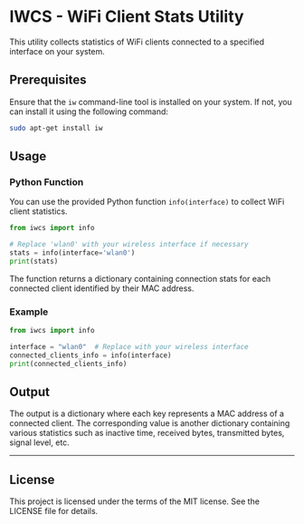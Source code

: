# IWCS - WiFi Client Stats Utility

This utility collects statistics of WiFi clients connected to a specified interface on your system.

## Prerequisites

Ensure that the `iw` command-line tool is installed on your system. If not, you can install it using the following command:

```bash
sudo apt-get install iw
```

## Usage

### Python Function

You can use the provided Python function `info(interface)` to collect WiFi client statistics.

```python
from iwcs import info

# Replace 'wlan0' with your wireless interface if necessary
stats = info(interface='wlan0')
print(stats)
```

The function returns a dictionary containing connection stats for each connected client identified by their MAC address.

### Example

```python
from iwcs import info

interface = "wlan0"  # Replace with your wireless interface
connected_clients_info = info(interface)
print(connected_clients_info)
```

## Output

The output is a dictionary where each key represents a MAC address of a connected client. The corresponding value is another dictionary containing various statistics such as inactive time, received bytes, transmitted bytes, signal level, etc.

---

## License

This project is licensed under the terms of the MIT license. See the LICENSE file for details.


